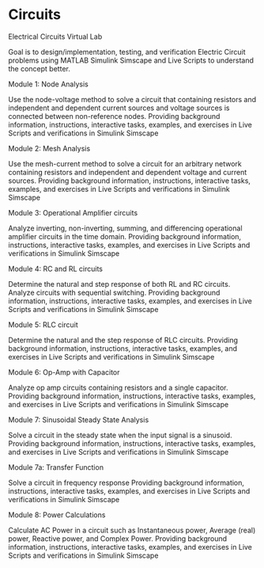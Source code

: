 # Circuits
Electrical Circuits Virtual Lab

Goal is to design/implementation, testing, and verification Electric Circuit problems using MATLAB Simulink Simscape and Live Scripts to understand the concept better.

Module 1: Node Analysis

Use the node-voltage method to solve a circuit that containing resistors and independent and dependent current sources and voltage sources is connected between non-reference nodes. Providing background information, instructions, interactive tasks, examples, and exercises in Live Scripts and verifications in Simulink Simscape 

Module 2: Mesh Analysis

Use the mesh-current method to solve a circuit for an arbitrary network containing resistors and independent and dependent voltage and current sources. Providing background information, instructions, interactive tasks, examples, and exercises in Live Scripts and verifications in Simulink Simscape 

Module 3: Operational Amplifier circuits

Analyze inverting, non-inverting, summing, and differencing operational amplifier circuits in the time domain.
Providing background information, instructions, interactive tasks, examples, and exercises in Live Scripts and verifications in Simulink Simscape 

Module 4: RC and  RL circuits

Determine the natural and step response of both RL and RC circuits. Analyze circuits with sequential switching.
Providing background information, instructions, interactive tasks, examples, and exercises in Live Scripts and verifications in Simulink Simscape 

Module 5: RLC circuit

Determine the natural and the step response of RLC circuits.
Providing background information, instructions, interactive tasks, examples, and exercises in Live Scripts and verifications in Simulink Simscape 

Module 6: Op-Amp with Capacitor

Analyze op amp circuits containing resistors and a single capacitor.
Providing background information, instructions, interactive tasks, examples, and exercises in Live Scripts and verifications in Simulink Simscape 

Module 7: Sinusoidal Steady State Analysis

Solve a circuit in the steady state when the input signal is a sinusoid.
Providing background information, instructions, interactive tasks, examples, and exercises in Live Scripts and verifications in Simulink Simscape 

Module 7a: Transfer Function

Solve a circuit in frequency response
Providing background information, instructions, interactive tasks, examples, and exercises in Live Scripts and verifications in Simulink Simscape 

Module 8: Power Calculations

Calculate AC  Power in a circuit such as  Instantaneous power, Average (real) power, Reactive power, and Complex Power. 
Providing background information, instructions, interactive tasks, examples, and exercises in Live Scripts and verifications in Simulink Simscape 
